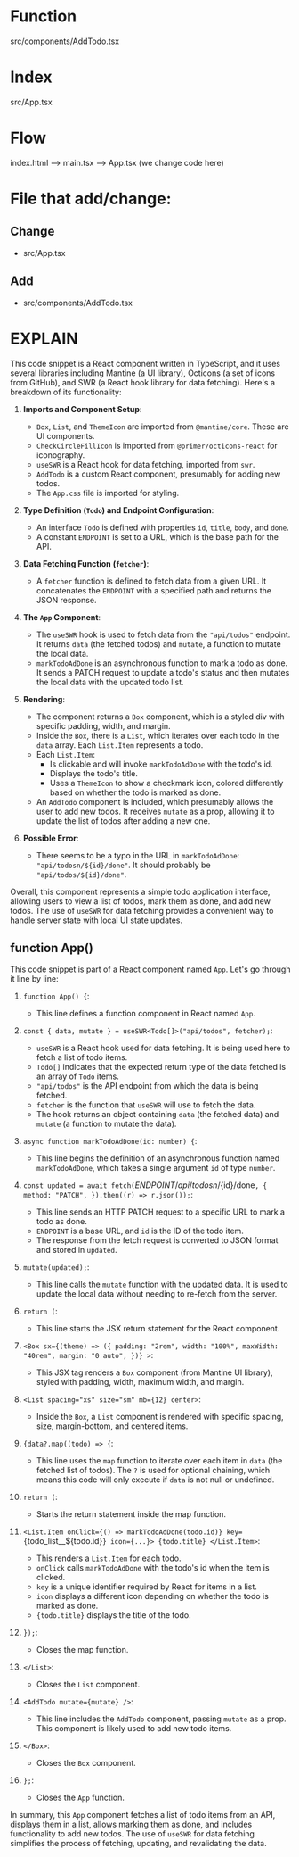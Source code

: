 # Function
src/components/AddTodo.tsx

# Index
src/App.tsx

# Flow
index.html --> main.tsx --> App.tsx (we change code here)

# File that add/change:
## Change
* src/App.tsx

## Add
* src/components/AddTodo.tsx


# EXPLAIN
This code snippet is a React component written in TypeScript, and it uses several libraries including Mantine (a UI library), Octicons (a set of icons from GitHub), and SWR (a React hook library for data fetching). Here's a breakdown of its functionality:

1. **Imports and Component Setup**:
    - `Box`, `List`, and `ThemeIcon` are imported from `@mantine/core`. These are UI components.
    - `CheckCircleFillIcon` is imported from `@primer/octicons-react` for iconography.
    - `useSWR` is a React hook for data fetching, imported from `swr`.
    - `AddTodo` is a custom React component, presumably for adding new todos.
    - The `App.css` file is imported for styling.

2. **Type Definition (`Todo`) and Endpoint Configuration**:
    - An interface `Todo` is defined with properties `id`, `title`, `body`, and `done`.
    - A constant `ENDPOINT` is set to a URL, which is the base path for the API.

3. **Data Fetching Function (`fetcher`)**:
    - A `fetcher` function is defined to fetch data from a given URL. It concatenates the `ENDPOINT` with a specified path and returns the JSON response.

4. **The `App` Component**:
    - The `useSWR` hook is used to fetch data from the `"api/todos"` endpoint. It returns `data` (the fetched todos) and `mutate`, a function to mutate the local data.
    - `markTodoAdDone` is an asynchronous function to mark a todo as done. It sends a PATCH request to update a todo's status and then mutates the local data with the updated todo list.

5. **Rendering**:
    - The component returns a `Box` component, which is a styled div with specific padding, width, and margin.
    - Inside the `Box`, there is a `List`, which iterates over each todo in the `data` array. Each `List.Item` represents a todo.
    - Each `List.Item`:
        - Is clickable and will invoke `markTodoAdDone` with the todo's id.
        - Displays the todo's title.
        - Uses a `ThemeIcon` to show a checkmark icon, colored differently based on whether the todo is marked as done.
    - An `AddTodo` component is included, which presumably allows the user to add new todos. It receives `mutate` as a prop, allowing it to update the list of todos after adding a new one.

6. **Possible Error**:
    - There seems to be a typo in the URL in `markTodoAdDone`: `"api/todosn/${id}/done"`. It should probably be `"api/todos/${id}/done"`.

Overall, this component represents a simple todo application interface, allowing users to view a list of todos, mark them as done, and add new todos. The use of `useSWR` for data fetching provides a convenient way to handle server state with local UI state updates.


## function App()
This code snippet is part of a React component named `App`. Let's go through it line by line:

1. `function App() {`:
   - This line defines a function component in React named `App`.

2. `const { data, mutate } = useSWR<Todo[]>("api/todos", fetcher);`:
   - `useSWR` is a React hook used for data fetching. It is being used here to fetch a list of todo items.
   - `Todo[]` indicates that the expected return type of the data fetched is an array of `Todo` items.
   - `"api/todos"` is the API endpoint from which the data is being fetched.
   - `fetcher` is the function that `useSWR` will use to fetch the data.
   - The hook returns an object containing `data` (the fetched data) and `mutate` (a function to mutate the data).

3. `async function markTodoAdDone(id: number) {`:
   - This line begins the definition of an asynchronous function named `markTodoAdDone`, which takes a single argument `id` of type `number`.

4. `const updated = await fetch(`${ENDPOINT}/api/todosn/${id}/done`, { method: "PATCH", }).then((r) => r.json());`:
   - This line sends an HTTP PATCH request to a specific URL to mark a todo as done.
   - `ENDPOINT` is a base URL, and `id` is the ID of the todo item.
   - The response from the fetch request is converted to JSON format and stored in `updated`.

5. `mutate(updated);`:
   - This line calls the `mutate` function with the updated data. It is used to update the local data without needing to re-fetch from the server.

6. `return (`:
   - This line starts the JSX return statement for the React component.

7. `<Box sx={(theme) => ({ padding: "2rem", width: "100%", maxWidth: "40rem", margin: "0 auto", })} >`:
   - This JSX tag renders a `Box` component (from Mantine UI library), styled with padding, width, maximum width, and margin.

8. `<List spacing="xs" size="sm" mb={12} center>`:
   - Inside the `Box`, a `List` component is rendered with specific spacing, size, margin-bottom, and centered items.

9. `{data?.map((todo) => {`:
   - This line uses the `map` function to iterate over each item in `data` (the fetched list of todos). The `?` is used for optional chaining, which means this code will only execute if `data` is not null or undefined.

10. `return (`:
    - Starts the return statement inside the map function.

11. `<List.Item onClick={() => markTodoAdDone(todo.id)} key={`todo_list__${todo.id}`} icon={...}> {todo.title} </List.Item>`:
    - This renders a `List.Item` for each todo.
    - `onClick` calls `markTodoAdDone` with the todo's id when the item is clicked.
    - `key` is a unique identifier required by React for items in a list.
    - `icon` displays a different icon depending on whether the todo is marked as done.
    - `{todo.title}` displays the title of the todo.

12. `});`:
    - Closes the map function.

13. `</List>`:
    - Closes the `List` component.

14. `<AddTodo mutate={mutate} />`:
    - This line includes the `AddTodo` component, passing `mutate` as a prop. This component is likely used to add new todo items.

15. `</Box>`:
    - Closes the `Box` component.

16. `};`:
    - Closes the `App` function.

In summary, this `App` component fetches a list of todo items from an API, displays them in a list, allows marking them as done, and includes functionality to add new todos. The use of `useSWR` for data fetching simplifies the process of fetching, updating, and revalidating the data.
